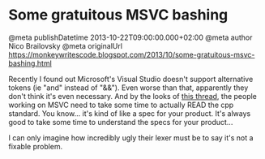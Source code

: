# Some gratuitous MSVC bashing

@meta publishDatetime 2013-10-22T09:00:00.000+02:00
@meta author Nico Brailovsky
@meta originalUrl https://monkeywritescode.blogspot.com/2013/10/some-gratuitous-msvc-bashing.html

Recently I found out Microsoft's Visual Studio doesn't support alternative tokens (ie "and" instead of "&&"). Even worse than that, apparently they don't think it's even necessary. And by the looks of [this thread](http://connect.microsoft.com/VisualStudio/feedback/details/751842/alternative-tokens-dont-work), the people working on MSVC need to take some time to actually READ the cpp standard. You know... it's kind of like a spec for your product. It's always good to take some time to understand the specs for your product...

I can only imagine how incredibly ugly their lexer must be to say it's not a fixable problem.

